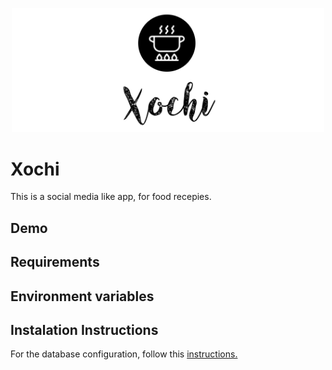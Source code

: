 <p align="center"><img src="logo.png" width="500" alt="Xochi Logo"></p>

# Xochi

This is a social media like app, for food recepies.

## Demo

## Requirements

## Environment variables

## Instalation Instructions

For the database configuration, follow this [instructions.](docs/database.md)
